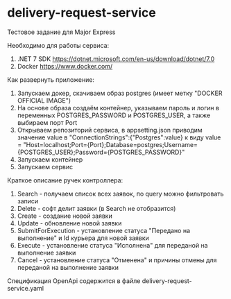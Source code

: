 # delivery-request-service
Тестовое задание для Major Express

Необходимо для работы сервиса:
1. .NET 7 SDK https://dotnet.microsoft.com/en-us/download/dotnet/7.0
2. Docker https://www.docker.com/

Как развернуть приложение:
1. Запускаем докер, скачиваем образ postgres (имеет метку "DOCKER OFFICIAL IMAGE")
2. На основе образа создаём контейнер, указываем пароль и логин в переменных POSTGRES_PASSWORD и POSTGRES_USER, а также выбираем порт Port
3. Открываем репозиторий сервиса, в appsetting.json приводим значение value в "ConnectionStrings":{"Postgres":value} к виду value = "Host=localhost;Port={Port};Database=postgres;Username={POSTGRES_USER};Password={POSTGRES_PASSWORD}"
4. Запускаем контейнер
5. Запускаем сервис

Краткое описание ручек контроллера:
1. Search - получаем список всех заявок, по query можно фильтровать записи
2. Delete - софт делит заявки (в Search не отобразится)
3. Create - создание новой заявки
4. Update - обновление новой заявки
5. SubmitForExecution - установление статуса "Передано на выполнение" и Id курьера для новой заявки
6. Execute - установление статуса "Исполнена" для переданой на выполнение заявки
7. Cancel - установление статуса "Отменена" и причины отмены для переданой на выполнение заявки

Спецификация OpenApi содержится в файле delivery-request-service.yaml